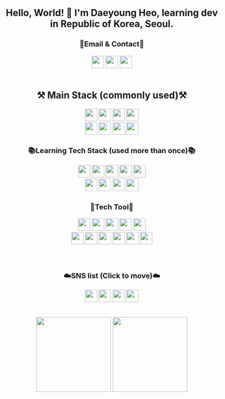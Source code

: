 


<div align="center">
 <h2> Hello, World! 👐  I'm Daeyoung Heo, learning dev in Republic of Korea, Seoul.</h2>
</div>

<div align="center">
<Strong><h3>📧Email & Contact📧</h3></Strong>
</div>
<div align="center">
<a href="mailto:glglzhzh22@gmail.com"><img style="width:auto; height:28px;" src="https://img.shields.io/badge/Gmail-d14836?style=flat-square&logo=Gmail&logoColor=white&link="mailto:dydev92@gmail.com"></a>
<a href="mailto:heo_dark@naver.com"><img style="width:auto; height:28px;" src="https://img.shields.io/badge/-Naver-brightgreen?style=flat-square&logo=Naver&logoColor=white&link="mailto:heo_dark@naver.com"></a>
<a href="https://open.kakao.com/o/sHmgwxbe"><img style="width:auto; height:28px;" src="https://img.shields.io/badge/KakaoTalk-F7DF1E?style=flat-square&logo=KakaoTalk&logoColor=white&link="https://open.kakao.com/o/sHmgwxbe"></a>
</div>
<div align="center">
 <br>
 
 <Strong><h2>⚒️ Main Stack (commonly used)⚒️</h2><Strong>
 
 <img style="width:auto; height:28px;" src="https://img.shields.io/badge/JAVA-007396?style=flat-square&logo=OpenJDK&logoColor=white">
 <img style="width:auto; height:28px;" src="https://img.shields.io/badge/Spring-6DB33F?style=flat-square&logo=Spring&logoColor=white">
 <img style="width:auto; height:28px;" src="https://img.shields.io/badge/SpringBoot-6DB33F?style=flat-square&logo=SpringBoot&logoColor=white">
<!--  <img style="width:auto; height:28px;" src="https://img.shields.io/badge/SpringSecurity-6DB33F?style=flat-square&logo=springsecurity&logoColor=white"> -->
 <img style="width:auto; height:28px;" src="https://img.shields.io/badge/Thymeleaf-005F0F?style=flat-square&logo=thymeleaf&logoColor=white">
 <br>
 <img style="width:auto; height:28px;" src="https://img.shields.io/badge/Apache Tomcat-F8DC75?style=flat-square&logo=Apache Tomcat&logoColor=black">
 <img style="width:auto; height:28px;" src="https://img.shields.io/badge/MySQL-4479A1?style=flat-square&logo=mysql&logoColor=white">
 <img style="width:auto; height:28px;" src="https://img.shields.io/badge/Oracle-F80000?style=flat-square&logo=oracle&logoColor=white">
 <img style="width:auto; height:28px;" src="https://img.shields.io/badge/JavaScript-F7DF1E?style=flat-square&logo=javascript&logoColor=white">
  
 <Strong><h3>:books:Learning Tech Stack (used more than once):books:</h3></Strong>
 
 <img style="width:auto; height:28px;" src="https://img.shields.io/badge/Python-3776AB?style=flat-square&logo=Python&logoColor=white">
 <img style="width:auto; height:28px;" src="https://img.shields.io/badge/Django-092E20?style=flat-square&logo=Django&logoColor=white">
<!--  <img style="width:auto; height:28px;" src="https://img.shields.io/badge/Jupyter-F37626?style=flat-square&logo=Jupyter&logoColor=white"> -->
 <img style="width:auto; height:28px;" src="https://img.shields.io/badge/Node.js-339933?style=flat-square&logo=nodedotjs&logoColor=white">
 <img style="width:auto; height:28px;" src="https://img.shields.io/badge/NestJs-E0234E?style=flat-square&logo=nestjs&logoColor=white">
 <img style="width:auto; height:28px;" src="https://img.shields.io/badge/TypeScript-3178C6?style=flat-square&logo=typescript&logoColor=white">
<!--  <img style="width:auto; height:28px;" src="https://img.shields.io/badge/React-61DAFB?style=flat-square&logo=React&logoColor=white"> -->
 <br>
 <img style="width:auto; height:28px;" src="https://img.shields.io/badge/NGINX-009639?style=flat-square&logo=NGINX&logoColor=white">
 <img style="width:auto; height:28px;" src="https://img.shields.io/badge/Amazon AWS-232F3E?style=flat-square&logo=Amazon AWS&logoColor=white">
 <img style="width:auto; height:28px;" src="https://img.shields.io/badge/docker-2496ED?style=flat-square&logo=docker&logoColor=white">
<!--  <img style="width:auto; height:28px;" src="https://img.shields.io/badge/Kubernetes-326CE5?style=flat-square&logo=Kubernetes&logoColor=white"> -->
 <img style="width:auto; height:28px;" src="https://img.shields.io/badge/Redis-DC382D?style=flat-square&logo=Redis&logoColor=white">
 <br>
 <Strong><h3>🔨Tech Tool🔨 </h3></Strong>
 <img style="width:auto; height:28px;" src="https://img.shields.io/badge/Eclipse IDE-2C2255?style=flat-square&logo=Eclipse IDE&logoColor=white">
 <img style="width:auto; height:28px;" src="https://img.shields.io/badge/IntelliJ IDEA-000000?style=flat-square&logo=IntelliJ IDEA&logoColor=white">
 <img style="width:auto; height:28px;" src="https://img.shields.io/badge/WebStorm-000000?style=flat-square&logo=webstorm&logoColor=white">
 <img style="width:auto; height:28px;" src="https://img.shields.io/badge/DataGrip-000000?style=flat-square&logo=DataGrip&logoColor=white">
 <img style="width:auto; height:28px;" src="https://img.shields.io/badge/VSCode-007ACC?style=flat-square&logo=visualstudiocode&logoColor=white">
 <br>
 <img style="width:auto; height:28px;" src="https://img.shields.io/badge/Git-F05032?style=flat-square&logo=Git&logoColor=white">
 <img style="width:auto; height:28px;" src="https://img.shields.io/badge/Subversion-809CC9?style=flat-square&logo=subversion&logoColor=white">
 <img style="width:auto; height:28px;" src="https://img.shields.io/badge/Jira-0052CC?style=flat-square&logo=Jira&logoColor=white">
 <img style="width:auto; height:28px;" src="https://img.shields.io/badge/Confluence-172B4D?style=flat-square&logo=confluence&logoColor=white">
 <img style="width:auto; height:28px;" src="https://img.shields.io/badge/Slack-4A154B?style=flat-square&logo=Slack&logoColor=white">
 <img style="width:auto; height:28px;" src="https://img.shields.io/badge/Figma-F24E1E?style=flat-square&logo=figma&logoColor=white">
</div>
 
 <br>
 <br>
<div align="center">
  <Strong><h3>☁️SNS list (Click to move)☁️</h3></Strong>
<a href="https://www.instagram.com/heo__daeng/"><img style="width:auto; height:28px;" src="https://img.shields.io/badge/Instagram-E4405F?style=flat-square&logo=Instagram&logoColor=white&link="https://www.instagram.com/heo__daeng/" ></a>
 <a href="https://sarudev.notion.site/Saru-6a4424f70a3740bdb987e6f2bb0bfb58"><img style="width:auto; height:28px;" src="https://img.shields.io/badge/Notion-000000?style=flat-square&logo=Notion&logoColor=white&link="https://sarudev.notion.site/Saru-6a4424f70a3740bdb987e6f2bb0bfb58 ></a>
 <a href="https://velog.io/@saruru"><img style="width:auto; height:28px;" src="https://img.shields.io/badge/Velog-20C997?style=flat-square&logo=Velog&logoColor=white&link="https://velog.io/@saruru></a>
  <img style="width:auto; height:28px;" src="https://hits.seeyoufarm.com/api/count/incr/badge.svg?url=https%3A%2F%2Fgithub.com%2FSaru-github%2Fhit-counter&count_bg=%2379C83D&title_bg=%23555555&icon=github.svg&icon_color=%23E7E7E7&title=hits&edge_flat=false))"/></a>
  <br><br>
</div>

<p align="center">
  <img style="height:170px;" src="https://github-readme-stats.vercel.app/api?username=saru-github&theme=dracula&layout=compact"/>
  <img style="height:170px;" src="https://github-readme-stats.vercel.app/api/top-langs/?username=saru-github&theme=dracula&layout=compact&langs_count=10"/>

</p>


